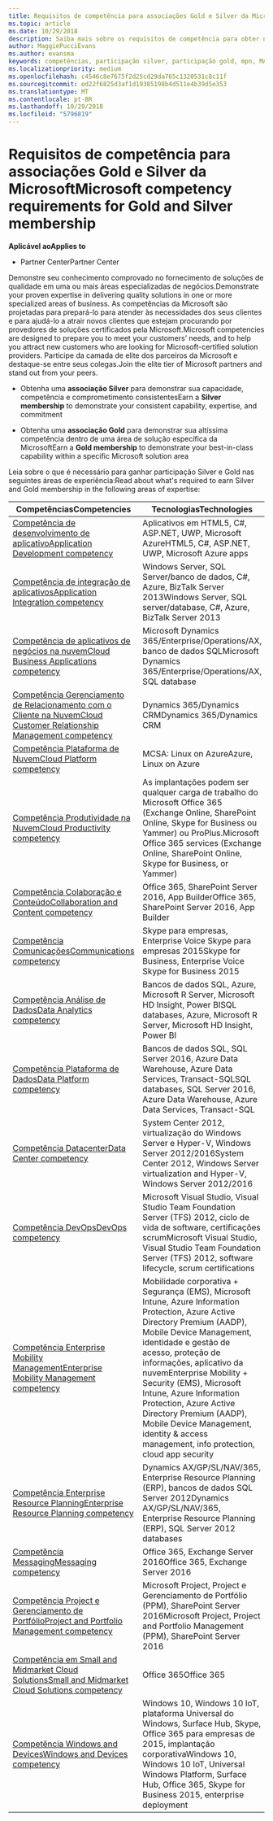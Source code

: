 ```yaml
---
title: Requisitos de competência para associações Gold e Silver da Microsoft | Partner Center
ms.topic: article
ms.date: 10/29/2018
description: Saiba mais sobre os requisitos de competência para obter níveis de associação Gold e Silver.
author: MaggiePucciEvans
ms.author: evansma
keywords: competências, participação silver, participação gold, mpn, MAPS, habilidades, Microsoft Partner Network, associação de rede
ms.localizationpriority: medium
ms.openlocfilehash: c4546c8e7675f2d25cd29da765c1320531c8c11f
ms.sourcegitcommit: ed22f6825d3af1d19385198b4d511e4b39d5e353
ms.translationtype: MT
ms.contentlocale: pt-BR
ms.lasthandoff: 10/29/2018
ms.locfileid: "5796819"
---
```

# <a name="microsoft-competency-requirements-for-gold-and-silver-membership"></a><span data-ttu-id="4f125-104">Requisitos de competência para associações Gold e Silver da Microsoft</span><span class="sxs-lookup"><span data-stu-id="4f125-104">Microsoft competency requirements for Gold and Silver membership</span></span>

**<span data-ttu-id="4f125-105">Aplicável ao</span><span class="sxs-lookup"><span data-stu-id="4f125-105">Applies to</span></span>**

-  <span data-ttu-id="4f125-106">Partner Center</span><span class="sxs-lookup"><span data-stu-id="4f125-106">Partner Center</span></span>

<span data-ttu-id="4f125-107">Demonstre seu conhecimento comprovado no fornecimento de soluções de qualidade em uma ou mais áreas especializadas de negócios.</span><span class="sxs-lookup"><span data-stu-id="4f125-107">Demonstrate your proven expertise in delivering quality solutions in one or more specialized areas of business.</span></span> <span data-ttu-id="4f125-108">As competências da Microsoft são projetadas para prepará-lo para atender às necessidades dos seus clientes e para ajudá-lo a atrair novos clientes que estejam procurando por provedores de soluções certificados pela Microsoft.</span><span class="sxs-lookup"><span data-stu-id="4f125-108">Microsoft competencies are designed to prepare you to meet your customers’ needs, and to help you attract new customers who are looking for Microsoft-certified solution providers.</span></span> <span data-ttu-id="4f125-109">Participe da camada de elite dos parceiros da Microsoft e destaque-se entre seus colegas.</span><span class="sxs-lookup"><span data-stu-id="4f125-109">Join the elite tier of Microsoft partners and stand out from your peers.</span></span>

- <span data-ttu-id="4f125-110">Obtenha uma **associação Silver** para demonstrar sua capacidade, competência e comprometimento consistentes</span><span class="sxs-lookup"><span data-stu-id="4f125-110">Earn a **Silver membership** to demonstrate your consistent capability, expertise, and commitment</span></span>

- <span data-ttu-id="4f125-111">Obtenha uma **associação Gold** para demonstrar sua altíssima competência dentro de uma área de solução específica da Microsoft</span><span class="sxs-lookup"><span data-stu-id="4f125-111">Earn a **Gold membership** to demonstrate your best-in-class capability within a specific Microsoft solution area</span></span>

<span data-ttu-id="4f125-112">Leia sobre o que é necessário para ganhar participação Silver e Gold nas seguintes áreas de experiência:</span><span class="sxs-lookup"><span data-stu-id="4f125-112">Read about what's required to earn Silver and Gold membership in the following areas of expertise:</span></span>


| <span data-ttu-id="4f125-113">Competências</span><span class="sxs-lookup"><span data-stu-id="4f125-113">Competencies</span></span>  | <span data-ttu-id="4f125-114">Tecnologias</span><span class="sxs-lookup"><span data-stu-id="4f125-114">Technologies</span></span> |
|   ------------------   |   -------   |
| [<span data-ttu-id="4f125-115">Competência de desenvolvimento de aplicativo</span><span class="sxs-lookup"><span data-stu-id="4f125-115">Application Development competency</span></span>](https://partner.microsoft.com/membership/application-development-competency) | <span data-ttu-id="4f125-116">Aplicativos em HTML5, C#, ASP.NET, UWP, Microsoft Azure</span><span class="sxs-lookup"><span data-stu-id="4f125-116">HTML5, C#, ASP.NET, UWP, Microsoft Azure apps</span></span> |
| [<span data-ttu-id="4f125-117">Competência de integração de aplicativos</span><span class="sxs-lookup"><span data-stu-id="4f125-117">Application Integration competency</span></span>](https://partner.microsoft.com/membership/application-integration-competency) | <span data-ttu-id="4f125-118">Windows Server, SQL Server/banco de dados, C#, Azure, BizTalk Server 2013</span><span class="sxs-lookup"><span data-stu-id="4f125-118">Windows Server, SQL server/database, C#, Azure, BizTalk Server 2013</span></span>|
| [<span data-ttu-id="4f125-119">Competência de aplicativos de negócios na nuvem</span><span class="sxs-lookup"><span data-stu-id="4f125-119">Cloud Business Applications competency</span></span>](https://partner.microsoft.com/membership/cloud-business-applications-competency)| <span data-ttu-id="4f125-120">Microsoft Dynamics 365/Enterprise/Operations/AX, banco de dados SQL</span><span class="sxs-lookup"><span data-stu-id="4f125-120">Microsoft Dynamics 365/Enterprise/Operations/AX, SQL database</span></span> |
| [<span data-ttu-id="4f125-121">Competência Gerenciamento de Relacionamento com o Cliente na Nuvem</span><span class="sxs-lookup"><span data-stu-id="4f125-121">Cloud Customer Relationship Management competency</span></span>](https://partner.microsoft.com/membership/cloud-customer-relationship-management-competency)| <span data-ttu-id="4f125-122">Dynamics 365/Dynamics CRM</span><span class="sxs-lookup"><span data-stu-id="4f125-122">Dynamics 365/Dynamics CRM</span></span> |
| [<span data-ttu-id="4f125-123">Competência Plataforma de Nuvem</span><span class="sxs-lookup"><span data-stu-id="4f125-123">Cloud Platform competency</span></span>](https://partner.microsoft.com/membership/cloud-platform-competency)| <span data-ttu-id="4f125-124">MCSA: Linux on Azure</span><span class="sxs-lookup"><span data-stu-id="4f125-124">Azure, Linux on Azure</span></span> |
| [<span data-ttu-id="4f125-125">Competência Produtividade na Nuvem</span><span class="sxs-lookup"><span data-stu-id="4f125-125">Cloud Productivity competency</span></span>](https://partner.microsoft.com/membership/cloud-productivity-competency)| <span data-ttu-id="4f125-126">As implantações podem ser qualquer carga de trabalho do Microsoft Office 365 (Exchange Online, SharePoint Online, Skype for Business ou Yammer) ou ProPlus.</span><span class="sxs-lookup"><span data-stu-id="4f125-126">Microsoft Office 365 services (Exchange Online, SharePoint Online, Skype for Business, or Yammer)</span></span>|
| [<span data-ttu-id="4f125-127">Competência Colaboração e Conteúdo</span><span class="sxs-lookup"><span data-stu-id="4f125-127">Collaboration and Content competency</span></span>](https://partner.microsoft.com/membership/collaboration-and-content-competency)| <span data-ttu-id="4f125-128">Office 365, SharePoint Server 2016, App Builder</span><span class="sxs-lookup"><span data-stu-id="4f125-128">Office 365, SharePoint Server 2016, App Builder</span></span> |
| [<span data-ttu-id="4f125-129">Competência Comunicações</span><span class="sxs-lookup"><span data-stu-id="4f125-129">Communications competency</span></span>](https://partner.microsoft.com/membership/communications-competency)| <span data-ttu-id="4f125-130">Skype para empresas, Enterprise Voice Skype para empresas 2015</span><span class="sxs-lookup"><span data-stu-id="4f125-130">Skype for Business, Enterprise Voice Skype for Business 2015</span></span> |
| [<span data-ttu-id="4f125-131">Competência Análise de Dados</span><span class="sxs-lookup"><span data-stu-id="4f125-131">Data Analytics competency</span></span>](https://partner.microsoft.com/membership/data-analytics-competency)| <span data-ttu-id="4f125-132">Bancos de dados SQL, Azure, Microsoft R Server, Microsoft HD Insight, Power BI</span><span class="sxs-lookup"><span data-stu-id="4f125-132">SQL databases, Azure, Microsoft R Server, Microsoft HD Insight, Power BI</span></span> |
| [<span data-ttu-id="4f125-133">Competência Plataforma de Dados</span><span class="sxs-lookup"><span data-stu-id="4f125-133">Data Platform competency</span></span>](https://partner.microsoft.com/membership/data-platform-competency)| <span data-ttu-id="4f125-134">Bancos de dados SQL, SQL Server 2016, Azure Data Warehouse, Azure Data Services, Transact-SQL</span><span class="sxs-lookup"><span data-stu-id="4f125-134">SQL databases, SQL Server 2016, Azure Data Warehouse, Azure Data Services, Transact-SQL</span></span> |
| [<span data-ttu-id="4f125-135">Competência Datacenter</span><span class="sxs-lookup"><span data-stu-id="4f125-135">Data Center competency</span></span>](https://partner.microsoft.com/membership/datacenter-competency)| <span data-ttu-id="4f125-136">System Center 2012, virtualização do Windows Server e Hyper-V, Windows Server 2012/2016</span><span class="sxs-lookup"><span data-stu-id="4f125-136">System Center 2012, Windows Server virtualization and Hyper-V, Windows Server 2012/2016</span></span> |
| [<span data-ttu-id="4f125-137">Competência DevOps</span><span class="sxs-lookup"><span data-stu-id="4f125-137">DevOps competency</span></span>](https://partner.microsoft.com/membership/devops-competency)| <span data-ttu-id="4f125-138">Microsoft Visual Studio, Visual Studio Team Foundation Server (TFS) 2012, ciclo de vida de software, certificações scrum</span><span class="sxs-lookup"><span data-stu-id="4f125-138">Microsoft Visual Studio, Visual Studio Team Foundation Server (TFS) 2012, software lifecycle, scrum certifications</span></span> |
| [<span data-ttu-id="4f125-139">Competência Enterprise Mobility Management</span><span class="sxs-lookup"><span data-stu-id="4f125-139">Enterprise Mobility Management competency</span></span>](https://partner.microsoft.com/membership/enterprise-mobility-management-competency)| <span data-ttu-id="4f125-140">Mobilidade corporativa + Segurança (EMS), Microsoft Intune, Azure Information Protection, Azure Active Directory Premium (AADP), Mobile Device Management, identidade e gestão de acesso, proteção de informações, aplicativo da nuvem</span><span class="sxs-lookup"><span data-stu-id="4f125-140">Enterprise Mobility + Security (EMS), Microsoft Intune, Azure Information Protection, Azure Active Directory Premium (AADP), Mobile Device Management, identity & access management, info protection, cloud app security</span></span> |
| [<span data-ttu-id="4f125-141">Competência Enterprise Resource Planning</span><span class="sxs-lookup"><span data-stu-id="4f125-141">Enterprise Resource Planning competency</span></span>](https://partner.microsoft.com/membership/enterprise-resource-planning-competency)| <span data-ttu-id="4f125-142">Dynamics AX/GP/SL/NAV/365, Enterprise Resource Planning (ERP), bancos de dados SQL Server 2012</span><span class="sxs-lookup"><span data-stu-id="4f125-142">Dynamics AX/GP/SL/NAV/365, Enterprise Resource Planning (ERP), SQL Server 2012 databases</span></span>  |
| [<span data-ttu-id="4f125-143">Competência Messaging</span><span class="sxs-lookup"><span data-stu-id="4f125-143">Messaging competency</span></span>](https://partner.microsoft.com/membership/messaging-competency)| <span data-ttu-id="4f125-144">Office 365, Exchange Server 2016</span><span class="sxs-lookup"><span data-stu-id="4f125-144">Office 365, Exchange Server 2016</span></span> |
| [<span data-ttu-id="4f125-145">Competência Project e Gerenciamento de Portfólio</span><span class="sxs-lookup"><span data-stu-id="4f125-145">Project and Portfolio Management competency</span></span>](https://partner.microsoft.com/membership/project-portfolio-management-competency)| <span data-ttu-id="4f125-146">Microsoft Project, Project e Gerenciamento de Portfólio (PPM), SharePoint Server 2016</span><span class="sxs-lookup"><span data-stu-id="4f125-146">Microsoft Project, Project and Portfolio Management (PPM), SharePoint Server 2016</span></span>|
| [<span data-ttu-id="4f125-147">Competência em Small and Midmarket Cloud Solutions</span><span class="sxs-lookup"><span data-stu-id="4f125-147">Small and Midmarket Cloud Solutions competency</span></span>](https://partner.microsoft.com/membership/small-midmarket-cloud-solutions-competency)| <span data-ttu-id="4f125-148">Office 365</span><span class="sxs-lookup"><span data-stu-id="4f125-148">Office 365</span></span> |
| [<span data-ttu-id="4f125-149">Competência Windows and Devices</span><span class="sxs-lookup"><span data-stu-id="4f125-149">Windows and Devices competency</span></span>](https://partner.microsoft.com/membership/windows-and-devices-competency)| <span data-ttu-id="4f125-150">Windows 10, Windows 10 IoT, plataforma Universal do Windows, Surface Hub, Skype, Office 365 para empresas de 2015, implantação corporativa</span><span class="sxs-lookup"><span data-stu-id="4f125-150">Windows 10, Windows 10 IoT, Universal Windows Platform, Surface Hub, Office 365, Skype for Business 2015, enterprise deployment</span></span> |